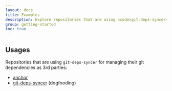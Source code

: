 ```yaml
---
layout: docs
title: Examples
description: Explore repositories that are using <code>git-deps-syncer</code>.
group: getting-started
toc: true
---
```


## Usages

Repositories that are using `git-deps-syncer` for managing their git dependencies as 3rd parties:

- <a href="https://github.com/ZachiNachshon/anchor" target="_blank">anchor</a>
- <a href="https://github.com/ZachiNachshon/git-deps-syncer" target="_blank">git-deps-syncer</a> (dogfooding)

